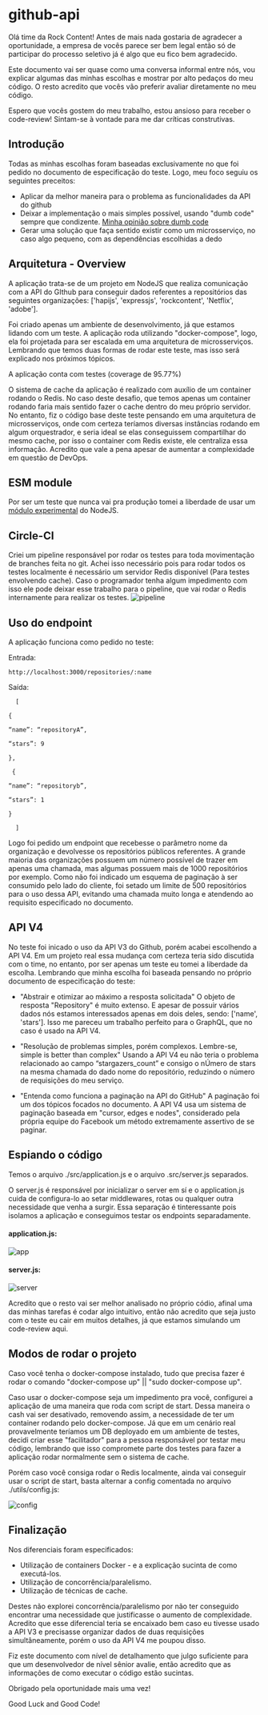 # github-api

Olá time da Rock Content! Antes de mais nada gostaria  de agradecer a oportunidade, a empresa de vocês parece ser bem legal então só de participar do processo seletivo já é algo que eu fico bem  agradecido.

Este documento vai ser quase como uma conversa informal entre nós, vou explicar algumas das minhas escolhas e mostrar por alto pedaços do meu código. O resto acredito que vocês vão preferir avaliar diretamente no meu código.

Espero que vocês gostem do meu trabalho, estou ansioso para receber o code-review! Sintam-se à vontade para me dar críticas construtivas.

## Introdução

Todas as minhas escolhas foram baseadas exclusivamente no que foi pedido no documento de especificação do teste. Logo, meu foco seguiu os seguintes preceitos:
- Aplicar da melhor maneira para o problema as funcionalidades da API do github
- Deixar a implementação o mais simples possível, usando "dumb code" sempre que condizente. [Minha opinião sobre dumb code](https://hackernoon.com/why-senior-devs-write-dumb-code-and-how-to-spot-a-junior-from-a-mile-away-27fa263b101a)
- Gerar uma solução que faça sentido existir como um microsserviço, no caso algo pequeno, com as dependências escolhidas a dedo

## Arquitetura - Overview

A aplicação trata-se de um projeto em NodeJS que realiza comunicação com a API do GIthub para conseguir dados referentes a repositórios das seguintes organizações: ['hapijs', 'expressjs', 'rockcontent', 'Netflix', 'adobe'].

Foi criado apenas um ambiente de desenvolvimento, já que estamos lidando com um teste. A aplicação roda utilizando "docker-compose", logo, ela foi projetada para ser escalada em uma arquitetura de microsserviços. Lembrando que temos duas formas de rodar este teste, mas isso será explicado nos próximos tópicos.

A aplicação conta com testes (coverage de 95.77%)

O sistema de cache da aplicação é realizado com auxílio de um container rodando o Redis. No caso deste desafio, que temos apenas um container rodando faria mais sentido fazer o cache dentro do meu próprio servidor. No entanto, fiz o código base deste teste pensando em uma arquitetura de microsserviços, onde com certeza teríamos diversas instâncias rodando em algum orquestrador, e seria ideal se elas conseguissem compartilhar do mesmo cache, por isso o container com Redis existe, ele centraliza essa informação. Acredito que vale a pena apesar de aumentar a complexidade em questão de DevOps. 

## ESM module

Por ser um teste que nunca vai pra produção tomei a liberdade de usar um [módulo experimental](https://nodejs.org/api/esm.html) do NodeJS.

## Circle-CI

Criei um pipeline responsável por rodar os testes para toda movimentação de branches feita no git. Achei isso necessário pois para rodar todos os testes localmente é necessário um servidor Redis disponível (Para testes envolvendo cache). Caso o programador tenha algum impedimento com isso ele pode deixar esse trabalho para o pipeline, que vai rodar o Redis internamente para realizar os testes.
![pipeline](https://my-use.s3-sa-east-1.amazonaws.com/Firefox_Screenshot_2020-06-22T07-18-55.080Z.png)

## Uso do endpoint

A aplicação funciona como pedido no teste:

  Entrada:

    http://localhost:3000/repositories/:name
  
  Saída:
 
      [  
 
    {

    “name”: “repositoryA”,

    “stars”: 9

    },

     {

    “name”: “repositoryb”,

    “stars”: 1

    }

      ]

Logo foi pedido um endpoint que recebesse o parâmetro nome  da organização e devolvesse os repositórios públicos referentes. A grande maioria das organizações possuem um número possível de trazer em apenas uma chamada, mas algumas possuem mais de 1000 repositórios por exemplo. Como não foi indicado um esquema de paginação à ser consumido pelo lado do cliente, foi setado um limite de 500 repositórios para o uso dessa API, evitando uma chamada muito longa e atendendo ao requisito especificado no documento.

## API V4

No teste foi inicado o uso da API V3 do Github, porém acabei escolhendo a API V4. Em um projeto real essa mudança com certeza teria sido discutida com o time, no entanto, por ser apenas um teste eu tomei a liberdade da escolha. Lembrando que minha escolha foi baseada pensando no próprio documento de especificação do teste:

- "Abstrair e otimizar ao máximo a resposta solicitada" O objeto de resposta "Repository" é muito extenso. E apesar de possuir vários dados nós estamos interessados apenas em dois deles, sendo: ['name', 'stars']. Isso me pareceu um trabalho perfeito para o GraphQL, que no caso é usado na API V4.

- "Resolução de problemas simples, porém complexos. Lembre-se, simple is better than complex" Usando a API V4 eu não teria o problema relacionado ao campo “stargazers_count” e consigo o nÚmero de stars na mesma chamada do dado nome do repositório, reduzindo o número de requisições do meu serviço. 

- "Entenda como funciona a paginação na API do GitHub" A paginação foi um dos tópicos focados no documento. A API V4 usa um sistema de paginação baseada em "cursor, edges e nodes", considerado pela própria equipe do Facebook um método extremamente assertivo de se paginar.

## Espiando o código

Temos o arquivo ./src/application.js e o arquivo .src/server.js separados.

O server.js é responsável por inicializar o server em sí e o application.js cuida de configura-lo ao setar middlewares, rotas ou qualquer outra necessidade que venha a surgir. Essa separação é tinteressante pois isolamos a aplicação e conseguimos testar os endpoints separadamente.

#### application.js:
![app](https://my-use.s3-sa-east-1.amazonaws.com/app.png)

#### server.js:
![server](https://my-use.s3-sa-east-1.amazonaws.com/server.png)


Acredito que o resto vai ser melhor analisado no próprio códio, afinal uma das minhas tarefas é codar algo intuitivo, então não acredito que seja justo com o teste eu cair em muitos detalhes, já que estamos simulando um code-review aqui.

## Modos de rodar o projeto

Caso você tenha o docker-compose instalado, tudo que precisa fazer é rodar o comando "docker-compose up" || "sudo docker-compose up".

Caso usar o docker-compose seja um impedimento pra você, configurei a aplicação de uma maneira que roda com script de start. Dessa maneira o cash vai ser desativado, removendo assim, a necessidade de ter um container rodando pelo docker-compose. Já que em um cenário real provavelmente teríamos um DB deployado em um ambiente de testes, decidi criar esse "facilitador" para a pessoa responsável por testar meu código, lembrando que isso compromete parte dos testes para fazer a aplicação rodar normalmente sem o sistema de cache.

Porém caso você consiga rodar o Redis localmente, ainda vai conseguir usar o script de start, basta alternar a config comentada no arquivo ./utils/config.js:

![config](https://my-use.s3-sa-east-1.amazonaws.com/server.png)

## Finalização

Nos diferenciais foram especificados:
- Utilização de containers Docker - e a explicação sucinta de como executá-los.
- Utilização de concorrência/paralelismo.
- Utilização de técnicas de cache.

Destes não explorei concorrência/paralelismo por não ter conseguido encontrar uma necessidade que justificasse o aumento de complexidade. Acredito que esse diferencial teria se encaixado bem caso eu tivesse usado a API V3 e precisasse organizar dados  de duas requisições simultâneamente, porém o uso da API V4 me poupou disso.

Fiz este documento com nível de detalhamento que julgo suficiente para que um desenvolvedor de nível sênior avalie, então acredito que as informações de como executar o código estão sucintas.

Obrigado pela oportunidade mais uma vez!

Good Luck and Good Code!

